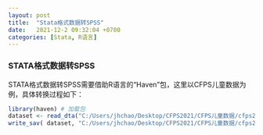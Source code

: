 ```yaml
---
layout: post
title:  "Stata格式数据转SPSS"
date:   2021-12-2 09:32:04 +0700
categories: [Stata, R语言]
---
```


### STATA格式数据转SPSS

STATA格式数据转SPSS需要借助R语言的“Haven”包，这里以CFPS儿童数据为例，具体转换过程如下：

```r
library(haven) # 加载包
dataset <- read_dta("C:/Users/jhchao/Desktop/CFPS2021/CFPS儿童数据/cfps2018child1130.dta") 
write_sav( dataset, "C:/Users/jhchao/Desktop/CFPS2021/CFPS儿童数据/cfps2018child1130.sav")
```
